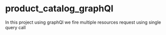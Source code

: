 # product_catalog_graphQl
In this project using graphQl we fire multiple resources request using single query call
